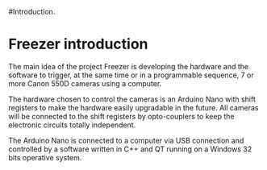 #Introduction.

# Freezer introduction #

The main idea of the project Freezer is developing the hardware and the software to trigger, at the same time or in a programmable sequence, 7 or more Canon 550D cameras using a computer.

The hardware chosen to control the cameras is an Arduino Nano with shift registers to make the hardware easily upgradable in the future. All cameras will be connected to the shift registers by opto-couplers to keep the electronic circuits totally independent.

The Arduino Nano is connected to a computer via USB connection and controlled by a software written in C++ and QT running on a Windows 32 bits operative system.